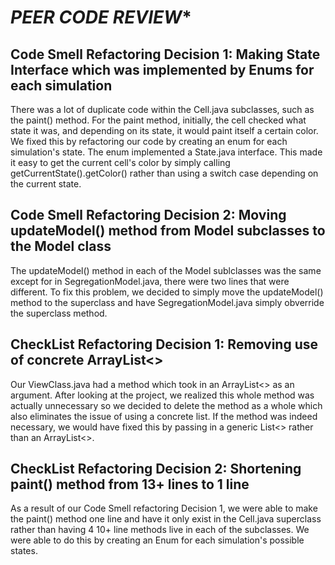 *PEER CODE REVIEW**
========================
Code Smell Refactoring Decision 1: Making State Interface which was implemented by Enums for each simulation
--------------------------------------------------------------------------------------
There was a lot of duplicate code within the Cell.java subclasses, such as the paint() method. For the paint method, initially, the cell checked what state it was, and depending on its state, it would paint itself a certain color. We fixed this by refactoring our code by creating an enum for each simulation's state. The enum implemented a State.java interface. This made it easy to get the current cell's color by simply calling getCurrentState().getColor() rather than using a switch case depending on the current state. 

Code Smell Refactoring Decision 2: Moving updateModel() method from Model subclasses to the Model class
--------------------------------------------------------------------------------------------
The updateModel() method in each of the Model sublclasses was the same except for in SegregationModel.java, there were two lines that were different. To fix this problem, we decided to simply move the updateModel() method to the superclass and have SegregationModel.java simply obverride the superclass method. 

CheckList Refactoring Decision 1: Removing use of concrete ArrayList<>
-----------------------------------------------------------------------
Our ViewClass.java had a method which took in an ArrayList<> as an argument. After looking at the project, we realized this whole method was actually unnecessary so we decided to delete the method as a whole which also eliminates the issue of using a concrete list. If the method was indeed necessary, we would have fixed this by passing in a generic List<> rather than an ArrayList<>.


CheckList Refactoring Decision 2: Shortening paint() method from 13+ lines to 1 line
------------------------------------------------------------------------------------
As a result of our Code Smell refactoring Decision 1, we were able to make the paint() method one line and have it only exist in the Cell.java superclass rather than having 4 10+ line methods live in each of the subclasses. We were able to do this by creating an Enum for each simulation's possible states. 
